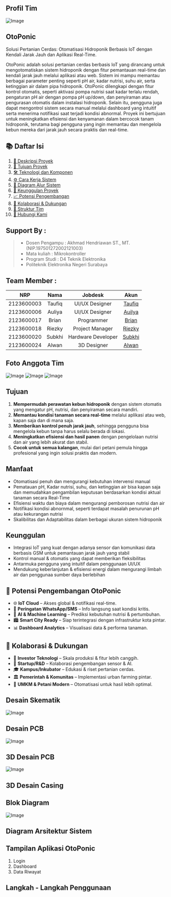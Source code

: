 ## Profil Tim

![Image](https://github.com/user-attachments/assets/43a4ca1c-5eb0-4693-82ad-b65283185631)


## OtoPonic
Solusi Pertanian Cerdas: Otomatisasi Hidroponik Berbasis IoT dengan Kendali Jarak Jauh dan Aplikasi Real-Time.


OtoPonic adalah solusi pertanian cerdas berbasis IoT yang dirancang untuk mengotomatiskan sistem hidroponik dengan fitur pemantauan real-time dan kendali jarak jauh melalui aplikasi atau web. Sistem ini mampu memantau berbagai parameter penting seperti pH air, kadar nutrisi, suhu air, serta ketinggian air dalam pipa hidroponik. OtoPonic dilengkapi dengan fitur kontrol otomatis, seperti aktivasi pompa nutrisi saat kadar terlalu rendah, pengaturan pH air dengan pompa pH up/down, dan penyiraman atau pengurasan otomatis dalam instalasi hidroponik. Selain itu, pengguna juga dapat mengontrol sistem secara manual melalui dashboard yang intuitif serta menerima notifikasi saat terjadi kondisi abnormal. Proyek ini bertujuan untuk meningkatkan efisiensi dan kenyamanan dalam bercocok tanam hidroponik, terutama bagi pengguna yang ingin memantau dan mengelola kebun mereka dari jarak jauh secara praktis dan real-time.

## 📚 Daftar Isi

1. [📌 Deskripsi Proyek](https://github.com/riezky-gitH/OtoPonic#OtoPonic)
2. [🎯 Tujuan Proyek](https://github.com/riezky-gitH/OtoPonic#)
3. [🛠️ Teknologi dan Komponen](https://github.com/riezky-gitH/OtoPonic#)
4. [⚙️ Cara Kerja Sistem](https://github.com/riezky-gitH/OtoPonic#)
5. [🧩 Diagram Alur Sistem](https://github.com/riezky-gitH/OtoPonic#)
6. [🌟 Keunggulan Proyek](https://github.com/riezky-gitH/OtoPonic#)
7. [📈 Potensi Pengembangan](https://github.com/riezky-gitH/OtoPonic#)
8. [🤝 Kolaborasi & Dukungan](https://github.com/riezky-gitH/OtoPonic#)
9. [👥 Struktur Tim](https://github.com/riezky-gitH/OtoPonic#team-member-)
10. [📩 Hubungi Kami](https://github.com/riezky-gitH/OtoPonic#)
    
## Support By :
>- Dosen Pengampu : Akhmad Hendriawan ST., MT. (NIP.197501272002121003)
>- Mata kuliah : Mikrokontroller
>- Program Studi : D4 Teknik Elektronika
>- Politeknik Elektronika Negeri Surabaya<br>


## Team Member :
|      NRP      |       Nama      |    Jobdesk    |   Akun |
| :-----------:|:----------------:| :------------:| :-----:|
| 2123600003    | Taufiq  |  UI/UX Designer      | [Taufiq](https://github.com/Raditya-G)
| 2123600006    | Auliya         |   UI/UX Designer | [Auilya](https://github.com/auliyarzk/)
| 2123600017    | Brian         |    Programmer      | [Brian](https://github.com/brianrjg)
| 2123600018    | Riezky                | Project Manager | [Riezky](https://github.com/riezky-gitH)
| 2123600020    | Subkhi               | Hardware Developer     | [Subkhi](https://github.com/subkhiMuhammad)
| 2123600024    | Alwan               | 3D Designer     |[Alwan](https://github.com/alwan441)


## Foto Anggota Tim
![Image](https://github.com/user-attachments/assets/b8f3f514-610d-45fa-b1f4-13fe6f30531f)
![Image](https://github.com/user-attachments/assets/5763bed8-cb23-4d6d-ac4c-7570801370ee)
![Image](https://github.com/user-attachments/assets/cea5a4aa-db13-4eb8-a719-819ca1d41111)

## Tujuan
1. **Mempermudah perawatan kebun hidroponik** dengan sistem otomatis yang mengatur pH, nutrisi, dan penyiraman secara mandiri.
2. **Memantau kondisi tanaman secara real-time** melalui aplikasi atau web, kapan saja dan di mana saja.
3. **Memberikan kontrol penuh jarak jauh**, sehingga pengguna bisa mengelola kebun tanpa harus selalu berada di lokasi.
4. **Meningkatkan efisiensi dan hasil panen** dengan pengelolaan nutrisi dan air yang lebih akurat dan stabil.
5. **Cocok untuk semua kalangan**, mulai dari petani pemula hingga profesional yang ingin solusi praktis dan modern.

## Manfaat

- Otomatisasi penuh dan mengurangi kebutuhan intervensi manual
- Pematauan pH, Kadar nutrisi, suhu, dan ketinggian air bisa kapan saja dan memudahkan pengambilan keputusan berdasarkan kondisi aktual tanaman secara Real-Time
- Efisiensi waktu dan biaya dalam mengurangi pemborosan nutrisi dan air
- Notifikasi kondisi abnornmal, seperti terdapat masalah penurunan pH atau kekurangan nutrisi
- Skalibilitas dan Adaptabilitas dalam berbagai ukuran sistem hidroponik
  

## Keunggulan

- Integrasi IoT yang kuat dengan adanya sensor dan komunikasi data berbasis GSM untuk pemantauan jarak jauh yang stabil
- Kontrol manual & otomatis yang dapat memberikan fleksibilitas
- Antarmuka pengguna yang intuitif dalam penggunaan UI/UX
- Mendukung keberlanjutan & efisiensi energi dalam mengurangi limbah air dan penggunaa sumber daya berlebihan

## 🚀 Potensi Pengembangan OtoPonic
- 🌐 **IoT Cloud** – Akses global & notifikasi real-time.
- 🔔 **Peringatan WhatsApp/SMS** – Info langsung saat kondisi kritis.
- 🧠 **AI & Machine Learning** – Prediksi kebutuhan nutrisi & pertumbuhan.
- 🏙️ **Smart City Ready** – Siap terintegrasi dengan infrastruktur kota pintar.
- 📊 **Dashboard Analytics** – Visualisasi data & performa tanaman.

## 🤝 Kolaborasi & Dukungan
- 🔧 **Investor Teknologi** – Skala produksi & fitur lebih canggih.
- 🧪 **Startup/R&D** – Kolaborasi pengembangan sensor & AI.
- 🎓 **Kampus/Inkubator** – Edukasi & riset pertanian cerdas.
- 🏛️ **Pemerintah & Komunitas** – Implementasi urban farming pintar.
- 🌱 **UMKM & Petani Modern** – Otomatisasi untuk hasil lebih optimal.
  
## Desain Skematik
![Image](https://github.com/user-attachments/assets/5ad54e73-796f-4b39-9f43-e8945d51dbc9)


## Desain PCB
![Image](https://github.com/user-attachments/assets/aca647eb-e210-49db-b7bb-c48877baabe4)


## 3D Desain PCB
![Image](https://github.com/user-attachments/assets/557863b2-be6e-4b96-943e-eea73ef05dc9)

## 3D Desain Casing


## Blok Diagram
![Image](https://github.com/user-attachments/assets/fcc233df-afd4-4bd4-ad21-809674008a2e)

## Diagram Arsitektur Sistem

## Tampilan Aplikasi OtoPonic
1. Login
2. Dashboard
3. Data Riwayat

## Langkah - Langkah Penggunaan


